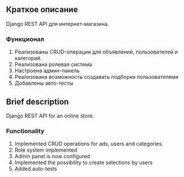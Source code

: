 ## Краткое описание ##

Django REST API для интернет-магазина.

### Функционал ###

1. Реализованы СRUD-операции для объявлений, пользователей и категорий. 
2. Реализована ролевая система
3. Настроена админ-панель
4. Реализована возможность создавать подборки пользователями
5. Добавлены авто-тесты 

## Brief description ##

Django REST API for an online store.

### Functionality ###

1. Implemented CRUD operations for ads, users and categories. 
2. Role system implemented
3. Admin panel is now configured
4. Implemented the possibility to create selections by users
5. Added auto-tests